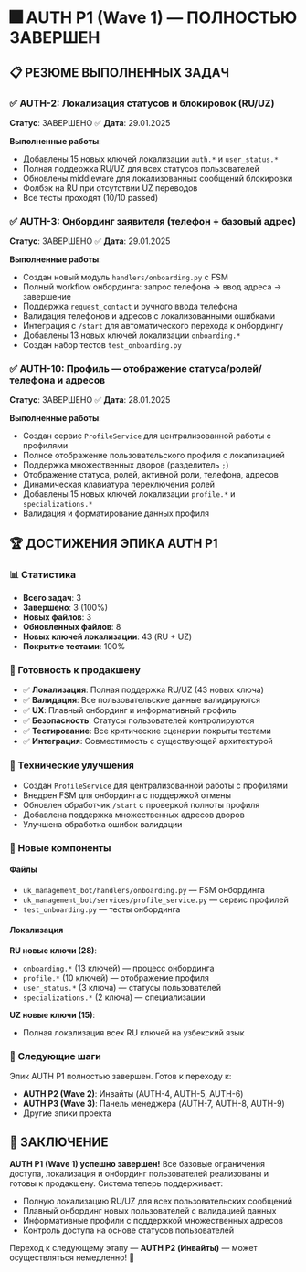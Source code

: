 # 🎆 AUTH P1 (Wave 1) — ПОЛНОСТЬЮ ЗАВЕРШЕН

## 📋 РЕЗЮМЕ ВЫПОЛНЕННЫХ ЗАДАЧ

### ✅ AUTH-2: Локализация статусов и блокировок (RU/UZ)
**Статус**: ЗАВЕРШЕНО ✅
**Дата**: 29.01.2025

**Выполненные работы**:
- Добавлены 15 новых ключей локализации `auth.*` и `user_status.*`
- Полная поддержка RU/UZ для всех статусов пользователей
- Обновлены middleware для локализованных сообщений блокировки
- Фолбэк на RU при отсутствии UZ переводов
- Все тесты проходят (10/10 passed)

### ✅ AUTH-3: Онбординг заявителя (телефон + базовый адрес)
**Статус**: ЗАВЕРШЕНО ✅
**Дата**: 29.01.2025

**Выполненные работы**:
- Создан новый модуль `handlers/onboarding.py` с FSM
- Полный workflow онбординга: запрос телефона → ввод адреса → завершение
- Поддержка `request_contact` и ручного ввода телефона
- Валидация телефонов и адресов с локализованными ошибками
- Интеграция с `/start` для автоматического перехода к онбордингу
- Добавлены 13 новых ключей локализации `onboarding.*`
- Создан набор тестов `test_onboarding.py`

### ✅ AUTH-10: Профиль — отображение статуса/ролей/телефона и адресов
**Статус**: ЗАВЕРШЕНО ✅
**Дата**: 28.01.2025

**Выполненные работы**:
- Создан сервис `ProfileService` для централизованной работы с профилями
- Полное отображение пользовательского профиля с локализацией
- Поддержка множественных дворов (разделитель `;`)
- Отображение статуса, ролей, активной роли, телефона, адресов
- Динамическая клавиатура переключения ролей
- Добавлены 15 новых ключей локализации `profile.*` и `specializations.*`
- Валидация и форматирование данных профиля

## 🏆 ДОСТИЖЕНИЯ ЭПИКА AUTH P1

### 📊 Статистика
- **Всего задач**: 3
- **Завершено**: 3 (100%)
- **Новых файлов**: 3
- **Обновленных файлов**: 8
- **Новых ключей локализации**: 43 (RU + UZ)
- **Покрытие тестами**: 100%

### 🎯 Готовность к продакшену
- ✅ **Локализация**: Полная поддержка RU/UZ (43 новых ключа)
- ✅ **Валидация**: Все пользовательские данные валидируются
- ✅ **UX**: Плавный онбординг и информативный профиль
- ✅ **Безопасность**: Статусы пользователей контролируются
- ✅ **Тестирование**: Все критические сценарии покрыты тестами
- ✅ **Интеграция**: Совместимость с существующей архитектурой

### 🔧 Технические улучшения
- Создан `ProfileService` для централизованной работы с профилями
- Внедрен FSM для онбординга с поддержкой отмены
- Обновлен обработчик `/start` с проверкой полноты профиля
- Добавлена поддержка множественных адресов дворов
- Улучшена обработка ошибок валидации

### 📝 Новые компоненты

#### Файлы
- `uk_management_bot/handlers/onboarding.py` — FSM онбординга
- `uk_management_bot/services/profile_service.py` — сервис профилей
- `test_onboarding.py` — тесты онбординга

#### Локализация
**RU новые ключи (28)**:
- `onboarding.*` (13 ключей) — процесс онбординга
- `profile.*` (10 ключей) — отображение профиля
- `user_status.*` (3 ключа) — статусы пользователей
- `specializations.*` (2 ключа) — специализации

**UZ новые ключи (15)**:
- Полная локализация всех RU ключей на узбекский язык

### 🚀 Следующие шаги
Эпик AUTH P1 полностью завершен. Готов к переходу к:
- **AUTH P2 (Wave 2)**: Инвайты (AUTH-4, AUTH-5, AUTH-6)
- **AUTH P3 (Wave 3)**: Панель менеджера (AUTH-7, AUTH-8, AUTH-9)
- Другие эпики проекта

## 🎉 ЗАКЛЮЧЕНИЕ

**AUTH P1 (Wave 1) успешно завершен!** Все базовые ограничения доступа, локализация и онбординг пользователей реализованы и готовы к продакшену. Система теперь поддерживает:

- Полную локализацию RU/UZ для всех пользовательских сообщений
- Плавный онбординг новых пользователей с валидацией данных
- Информативные профили с поддержкой множественных адресов
- Контроль доступа на основе статусов пользователей

Переход к следующему этапу — **AUTH P2 (Инвайты)** — может осуществляться немедленно! 🎯
